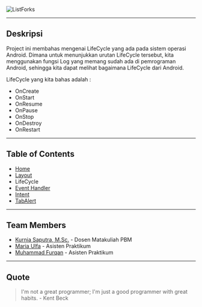 ![ListForks](https://raw.github.com/fueerqan/PBM-Praktikum-2017/master/title.png)

<hr>

## Deskripsi

Project ini membahas mengenai LifeCycle yang ada pada sistem operasi Android. Dimana untuk menunjukkan urutan LifeCycle tersebut, kita menggunakan fungsi Log yang memang sudah ada di pemrograman Android, sehingga kita dapat melihat bagaimana LifeCycle dari Android.

LifeCycle yang kita bahas adalah :
* OnCreate
* OnStart
* OnResume
* OnPause
* OnStop
* OnDestroy
* OnRestart

<hr>

## Table of Contents

* [Home](https://github.com/fueerqan/PBM-Praktikum-2017)
* [Layout](https://github.com/fueerqan/PBM-Praktikum-2017/tree/master/Layout)
* LifeCycle
* [Event Handler](https://github.com/fueerqan/PBM-Praktikum-2017/tree/master/EventHandler)
* [Intent](https://github.com/fueerqan/PBM-Praktikum-2017/tree/master/Intent)
* [TabAlert](https://github.com/fueerqan/PBM-Praktikum-2017/tree/master/TabAlert)

<hr>

## Team Members

* [Kurnia Saputra, M.Sc.](http://informatika.unsyiah.ac.id/kurnia/) - Dosen Matakuliah PBM
* [Maria Ulfa]() - Asisten Praktikum
* [Muhammad Furqan](https://github.com/fueerqan) - Asisten Praktikum

<hr>

## Quote

> I'm not a great programmer; I'm just a good programmer with great habits. - Kent Beck
